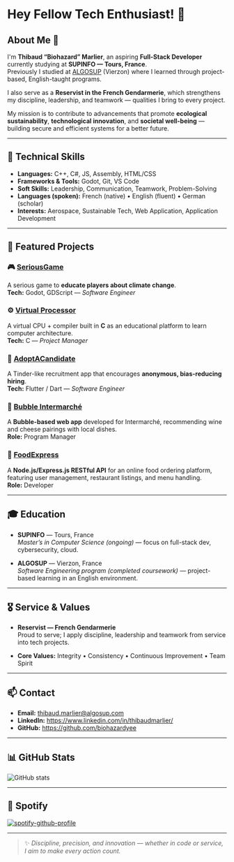 # Hey Fellow Tech Enthusiast! 👋

## About Me 🚀

I'm **Thibaud “Biohazard” Marlier**, an aspiring **Full-Stack Developer** currently studying at **SUPINFO — Tours, France**.  
Previously I studied at [ALGOSUP](https://algosup.com/en.html) (Vierzon) where I learned through project-based, English-taught programs.

I also serve as a **Reservist in the French Gendarmerie**, which strengthens my discipline, leadership, and teamwork — qualities I bring to every project.

My mission is to contribute to advancements that promote **ecological sustainability**, **technological innovation**, and **societal well-being** — building secure and efficient systems for a better future.

---

## 🧠 Technical Skills

- **Languages:** C++, C#, JS, Assembly, HTML/CSS 
- **Frameworks & Tools:** Godot, Git, VS Code
- **Soft Skills:** Leadership, Communication, Teamwork, Problem-Solving  
- **Languages (spoken):** French (native) • English (fluent) • German (scholar)  
- **Interests:** Aerospace, Sustainable Tech, Web Application, Application Development

---

## 💼 Featured Projects

### 🎮 [SeriousGame](https://github.com/algosup/2024-2025-project-2-serious-game-team-8)  
A serious game to **educate players about climate change**.  
**Tech:** Godot, GDScript — *Software Engineer*

### ⚙️ [Virtual Processor](https://github.com/algosup/2023-2024-project-3-virtual-processor-team-3)  
A virtual CPU + compiler built in **C** as an educational platform to learn computer architecture.  
**Tech:** C — *Project Manager*

### 📱 [AdoptACandidate](https://github.com/algosup/2023-2024-project-5-flutter-team-3)  
A Tinder-like recruitment app that encourages **anonymous, bias-reducing hiring**.  
**Tech:** Flutter / Dart — *Software Engineer*

### 🧀 [Bubble Intermarché](https://github.com/algosup/2024-2025-project-5-bubble-intermarche-team-4)  
A **Bubble-based web app** developed for Intermarché, recommending wine and cheese pairings with local dishes.  
**Role:** Program Manager

### 🍔 [FoodExpress](https://github.com/Biohazardyee/FoodExpress)  
A **Node.js/Express.js RESTful API** for an online food ordering platform, featuring user management, restaurant listings, and menu handling.  
**Role:** Developer

---

## 🎓 Education

- **SUPINFO** — Tours, France  
  *Master’s in Computer Science (ongoing)* — focus on full-stack dev, cybersecurity, cloud.

- **ALGOSUP** — Vierzon, France  
  *Software Engineering program (completed coursework)* — project-based learning in an English environment.

---

## 🎖️ Service & Values

- **Reservist — French Gendarmerie**  
  Proud to serve; I apply discipline, leadership and teamwork from service into tech projects.

- **Core Values:** Integrity • Consistency • Continuous Improvement • Team Spirit

---

## 📫 Contact

- **Email:** thibaud.marlier@algosup.com  
- **LinkedIn:** https://www.linkedin.com/in/thibaudmarlier/  
- **GitHub:** https://github.com/biohazardyee

---

## 📊 GitHub Stats

  ![GitHub stats](https://github-readme-stats.vercel.app/api?username=biohazardyee&theme=chartreuse-dark&show_icons=true)

---

## 🎵 Spotify

[![spotify-github-profile](https://spotify-github-profile.kittinanx.com/api/view?uid=hfqp8c18cnz6lgj2zzykeq3hf&cover_image=true&theme=default&show_offline=false&background_color=121212&interchange=false&profanity=false)](https://open.spotify.com/user/hfqp8c18cnz6lgj2zzykeq3hf)

---

> ✨ *Discipline, precision, and innovation — whether in code or service, I aim to make every action count.*
